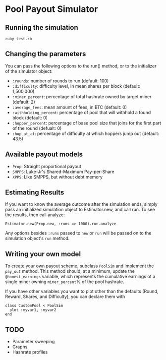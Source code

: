Pool Payout Simulator
=====================

Running the simulation
----------------------

    ruby test.rb

Changing the parameters
-----------------------

You can pass the following options to the run() method, or to the initializer of the simulator object:

- `:rounds`: number of rounds to run (default: 100)
- `:difficulty`: difficulty level, in mean shares per block (default: 1,500,000)
- `:miner_percent`: percentage of total hashrate owned by target miner (default: 2)
- `:average_fees`: mean amount of fees, in BTC (default: 0)
- `:withholding_percent`: percentage of pool that will withhold a found block (default: 0)
- `:hopper_percent`: percentage of base pool size that joins for the first part of the round (defualt: 0)
- `:hop_at_at`: percentage of difficulty at which hoppers jump out (default: 43.5)

Available payout models
-----------------------

- `Prop`: Straight proportional payout
- `SMPPS`: Luke-Jr's Shared-Maximum Pay-per-Share
- `XPPS`: Like SMPPS, but without debt memory

Estimating Results
------------------

If you want to know the average outcome after the simulation ends, simply pass an
initialized simulation object to Estimator.new, and call run. To see the results,
then call analyze:

    Estimator.new(Prop.new, :runs => 1000).run.analyze

Any options besides `:runs` passed to `new` or `run` will be passed on to the
simulation object's `run` method.

Writing your own model
----------------------

To create your own payout scheme, subclass `PoolSim` and implement the `pay_out` method.
This method should, at a minimum, update the `@honest_earnings` variable, which represents
the cumulative earnings of a single miner owning `miner_percent`% of the pool hashrate.

If you have other variables you want to plot other than the defaults (Round, Reward, Shares, and Difficulty),
you can declare them with

    class CustomPool < PoolSim
      plot :myvar1, :myvar2
    end

TODO
----

- Parameter sweeping
- Graphs
- Hashrate profiles
